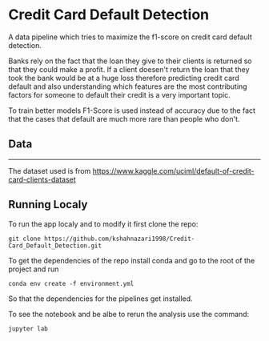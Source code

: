 # Credit Card Default Detection
A data pipeline which tries to maximize the f1-score on credit card default detection.

Banks rely on the fact that the loan they give to their clients is returned so that they could make a profit. If a client doesen't return the loan that they took the bank would be at a huge loss therefore predicting credit card default and also understanding which features are the most contributing factors for someone to default their credit is a very important topic. 

To train better models F1-Score is used instead of accuracy due to the fact that the cases that default are much more rare than people who don't. 

## Data 
---
The dataset used is from https://www.kaggle.com/uciml/default-of-credit-card-clients-dataset

## Running Localy

To run the app localy and to modify it first clone the repo:

```
git clone https://github.com/kshahnazari1998/Credit-Card_Default_Detection.git
```

To get the dependencies of the repo install conda and go to the root of the project and run 

```
conda env create -f environment.yml
```
 So that the dependencies for the pipelines get installed.
 
 To see the notebook and be albe to rerun the analysis use the command:
 
 ```
 jupyter lab
 ```
